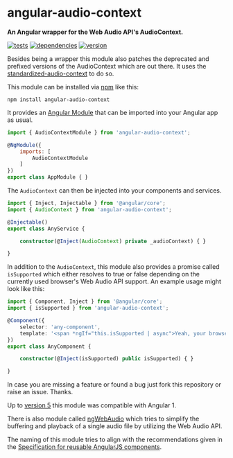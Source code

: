 # angular-audio-context

**An Angular wrapper for the Web Audio API's AudioContext.**

[![tests](https://img.shields.io/travis/chrisguttandin/angular-audio-context/master.svg?style=flat-square)](https://travis-ci.org/chrisguttandin/angular-audio-context)
[![dependencies](https://img.shields.io/david/chrisguttandin/angular-audio-context.svg?style=flat-square)](https://www.npmjs.com/package/angular-audio-context)
[![version](https://img.shields.io/npm/v/angular-audio-context.svg?style=flat-square)](https://www.npmjs.com/package/angular-audio-context)

Besides being a wrapper this module also patches the deprecated and prefixed versions of the
AudioContext which are out there. It uses the
[standardized-audio-context](https://github.com/chrisguttandin/standardized-audio-context) to do so.

This module can be installed via [npm](https://www.npmjs.com/package/angular-audio-context) like
this:

```shell
npm install angular-audio-context
```

It provides an [Angular Module](https://angular.io/docs/ts/latest/guide/ngmodule.html) that can be
imported into your Angular app as usual.

```js
import { AudioContextModule } from 'angular-audio-context';

@NgModule({
    imports: [
        AudioContextModule
    ]
})
export class AppModule { }
```

The `AudioContext` can then be injected into your components and services.

```typescript
import { Inject, Injectable } from '@angular/core';
import { AudioContext } from 'angular-audio-context';

@Injectable()
export class AnyService {

    constructor(@Inject(AudioContext) private _audioContext) { }

}
```

In addition to the `AudioContext`, this module also provides a promise called  `isSupported` which
either resolves to true or false depending on the currently used browser's Web Audio API support. An
example usage might look like this:

```typescript
import { Component, Inject } from '@angular/core';
import { isSupported } from 'angular-audio-context';

@Component({
    selector: 'any-component',
    template: '<span *ngIf="this.isSupported | async">Yeah, your browser is supported.</span>'
})
export class AnyComponent {

    constructor(@Inject(isSupported) public isSupported) { }

}
```

In case you are missing a feature or found a bug just fork this repository or raise an issue.
Thanks.

Up to [version 5](https://github.com/chrisguttandin/angular-audio-context/releases/tag/v5.0.0) this
module was compatible with Angular 1.

There is also module called [ngWebAudio](https://github.com/nehz/ngWebAudio) which tries to simplify
the buffering and playback of a single audio file by utilizing the Web Audio API.

The naming of this module tries to align with the recommendations given in the
[Specification for reusable AngularJS components](https://github.com/angular/angular-component-spec).
